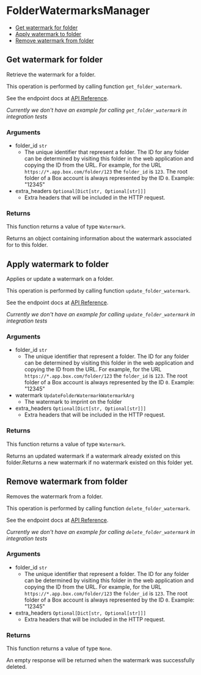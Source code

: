 # FolderWatermarksManager


- [Get watermark for folder](#get-watermark-for-folder)
- [Apply watermark to folder](#apply-watermark-to-folder)
- [Remove watermark from folder](#remove-watermark-from-folder)

## Get watermark for folder

Retrieve the watermark for a folder.

This operation is performed by calling function `get_folder_watermark`.

See the endpoint docs at
[API Reference](https://developer.box.com/reference/get-folders-id-watermark/).

*Currently we don't have an example for calling `get_folder_watermark` in integration tests*

### Arguments

- folder_id `str`
  - The unique identifier that represent a folder.  The ID for any folder can be determined by visiting this folder in the web application and copying the ID from the URL. For example, for the URL `https://*.app.box.com/folder/123` the `folder_id` is `123`.  The root folder of a Box account is always represented by the ID `0`. Example: "12345"
- extra_headers `Optional[Dict[str, Optional[str]]]`
  - Extra headers that will be included in the HTTP request.


### Returns

This function returns a value of type `Watermark`.

Returns an object containing information about the
watermark associated for to this folder.


## Apply watermark to folder

Applies or update a watermark on a folder.

This operation is performed by calling function `update_folder_watermark`.

See the endpoint docs at
[API Reference](https://developer.box.com/reference/put-folders-id-watermark/).

*Currently we don't have an example for calling `update_folder_watermark` in integration tests*

### Arguments

- folder_id `str`
  - The unique identifier that represent a folder.  The ID for any folder can be determined by visiting this folder in the web application and copying the ID from the URL. For example, for the URL `https://*.app.box.com/folder/123` the `folder_id` is `123`.  The root folder of a Box account is always represented by the ID `0`. Example: "12345"
- watermark `UpdateFolderWatermarkWatermarkArg`
  - The watermark to imprint on the folder
- extra_headers `Optional[Dict[str, Optional[str]]]`
  - Extra headers that will be included in the HTTP request.


### Returns

This function returns a value of type `Watermark`.

Returns an updated watermark if a watermark already
existed on this folder.Returns a new watermark if no watermark existed on
this folder yet.


## Remove watermark from folder

Removes the watermark from a folder.

This operation is performed by calling function `delete_folder_watermark`.

See the endpoint docs at
[API Reference](https://developer.box.com/reference/delete-folders-id-watermark/).

*Currently we don't have an example for calling `delete_folder_watermark` in integration tests*

### Arguments

- folder_id `str`
  - The unique identifier that represent a folder.  The ID for any folder can be determined by visiting this folder in the web application and copying the ID from the URL. For example, for the URL `https://*.app.box.com/folder/123` the `folder_id` is `123`.  The root folder of a Box account is always represented by the ID `0`. Example: "12345"
- extra_headers `Optional[Dict[str, Optional[str]]]`
  - Extra headers that will be included in the HTTP request.


### Returns

This function returns a value of type `None`.

An empty response will be returned when the watermark
was successfully deleted.


